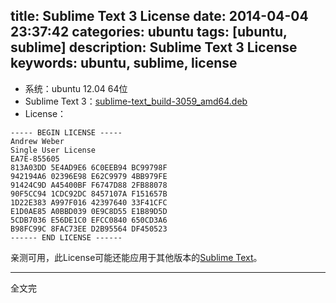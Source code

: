 title: Sublime Text 3 License
date: 2014-04-04 23:37:42
categories: ubuntu
tags: [ubuntu, sublime]
description: Sublime Text 3 License
keywords: ubuntu, sublime, license
---
* 系统：ubuntu 12.04 64位
* Sublime Text 3：[sublime-text_build-3059_amd64.deb](http://c758482.r82.cf2.rackcdn.com/sublime-text_build-3059_amd64.deb)
* License：

```
----- BEGIN LICENSE -----
Andrew Weber
Single User License
EA7E-855605
813A03DD 5E4AD9E6 6C0EEB94 BC99798F
942194A6 02396E98 E62C9979 4BB979FE
91424C9D A45400BF F6747D88 2FB88078
90F5CC94 1CDC92DC 8457107A F151657B
1D22E383 A997F016 42397640 33F41CFC
E1D0AE85 A0BBD039 0E9C8D55 E1B89D5D
5CDB7036 E56DE1C0 EFCC0840 650CD3A6
B98FC99C 8FAC73EE D2B95564 DF450523
------ END LICENSE ------ 
```
亲测可用，此License可能还能应用于其他版本的[Sublime Text](http://www.sublimetext.com/)。

---
全文完
